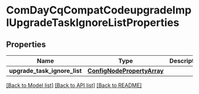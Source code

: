 # ComDayCqCompatCodeupgradeImplUpgradeTaskIgnoreListProperties

## Properties
Name | Type | Description | Notes
------------ | ------------- | ------------- | -------------
**upgrade_task_ignore_list** | [**ConfigNodePropertyArray**](ConfigNodePropertyArray.md) |  | [optional] 

[[Back to Model list]](../README.md#documentation-for-models) [[Back to API list]](../README.md#documentation-for-api-endpoints) [[Back to README]](../README.md)


